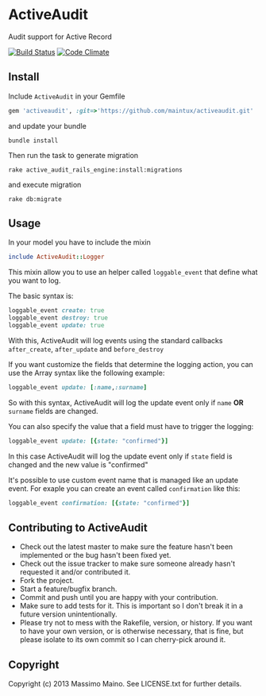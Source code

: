 # ActiveAudit

Audit support for Active Record

[![Build Status](https://travis-ci.org/maintux/activeaudit.png)](https://travis-ci.org/maintux/activeaudit)
[![Code Climate](https://codeclimate.com/github/maintux/activeaudit.png)](https://codeclimate.com/github/maintux/activeaudit)

## Install

Include `ActiveAudit` in your Gemfile
```ruby
gem 'activeaudit', :git=>'https://github.com/maintux/activeaudit.git'
```
and update your bundle
```
bundle install
```

Then run the task to generate migration
```
rake active_audit_rails_engine:install:migrations
```
and execute migration
```
rake db:migrate
```

## Usage

In your model you have to include the mixin
```ruby
include ActiveAudit::Logger
```
This mixin allow you to use an helper called `loggable_event` that define what you want to log.

The basic syntax is:
```ruby
loggable_event create: true
loggable_event destroy: true
loggable_event update: true
```
With this, ActiveAudit will log events using the standard callbacks `after_create`, `after_update` and `before_destroy`

If you want customize the fields that determine the logging action, you can use the Array syntax like the following example:
```ruby
loggable_event update: [:name,:surname]
```
So with this syntax, ActiveAudit will log the update event only if `name` __OR__ `surname` fields are changed.

You can also specify the value that a field must have to trigger the logging:
```ruby
loggable_event update: [{state: "confirmed"}]
```
In this case ActiveAudit will log the update event only if `state` field is changed and the new value is "confirmed"

It's possible to use custom event name that is managed like an update event. For exaple you can create an event called `confirmation` like this:
```ruby
loggable_event confirmation: [{state: "confirmed"}]
```

## Contributing to ActiveAudit

* Check out the latest master to make sure the feature hasn't been implemented or the bug hasn't been fixed yet.
* Check out the issue tracker to make sure someone already hasn't requested it and/or contributed it.
* Fork the project.
* Start a feature/bugfix branch.
* Commit and push until you are happy with your contribution.
* Make sure to add tests for it. This is important so I don't break it in a future version unintentionally.
* Please try not to mess with the Rakefile, version, or history. If you want to have your own version, or is otherwise necessary, that is fine, but please isolate to its own commit so I can cherry-pick around it.

## Copyright

Copyright (c) 2013 Massimo Maino. See LICENSE.txt for further details.

